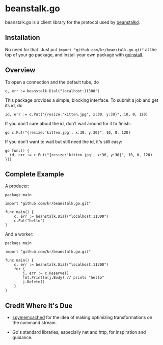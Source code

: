 # beanstalk.go

beanstalk.go is a client library for the protocol used by [beanstalkd][].

## Installation

No need for that. Just put `import "github.com/kr/beanstalk.go.git"` at the
top of your go package, and install your own package with [goinstall][].

## Overview

To open a connection and the default tube, do

    c, err := beanstalk.Dial("localhost:11300")

This package provides a simple, blocking interface. To submit a job and get
its id, do

    id, err := c.Put("{resize:'kitten.jpg', x:30, y:30}", 10, 0, 120)

If you don't care about the id, don't wait around for it to finish:

    go c.Put("{resize:'kitten.jpg', x:30, y:30}", 10, 0, 120)

If you don't want to wait but still need the id, it's still easy:

    go func() {
      id, err := c.Put("{resize:'kitten.jpg', x:30, y:30}", 10, 0, 120)
    }()

## Complete Example

A producer:

    package main

    import "github.com/kr/beanstalk.go.git"

    func main() {
        c, err := beanstalk.Dial("localhost:11300")
        c.Put("hello")
    }

And a worker:

    package main

    import "github.com/kr/beanstalk.go.git"

    func main() {
        c, err := beanstalk.Dial("localhost:11300")
        for {
            j, err := c.Reserve()
            fmt.Println(j.Body) // prints "hello"
            j.Delete()
        }
    }

## Credit Where It's Due

 * [spymemcached][] for the idea of making optimizing transformations on the
   command stream.

 * Go's standard libraries, especially net and http, for inspiration and
   guidance.

[beanstalkd]: http://kr.github.com/beanstalkd/
[spymemcached]: http://code.google.com/p/spymemcached/
[goinstall]: http://golang.org/cmd/goinstall/
